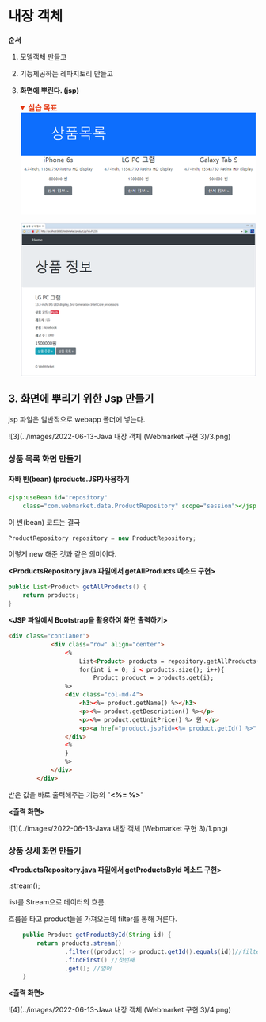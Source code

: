 

# 내장 객체

**순서**

1. 모델객체 만들고

2. 기능제공하는 레파지토리 만들고

3. **화면에 뿌린다. (jsp)**

   <details open="" style="box-sizing: border-box; margin-top: 0px; margin-bottom: 0px;"><summary style="box-sizing: border-box; font-weight: bold; font-size: 15px; color: rgb(228, 57, 20);">실습 목표</summary><div style="box-sizing: border-box; padding-top: 0px;"><img src="../images/2022-06-13-Java 내장 객체 (Webmarket 구현 3)/1.png" data-src="../images/2022-06-13-Java 내장 객체 (Webmarket 구현-3)/image-20220613180304121.png" style="box-sizing: border-box; border-width: 0px 4px 0px 2px; border-top-style: initial; border-right-style: solid; border-bottom-style: initial; border-left-style: solid; border-top-color: initial; border-right-color: transparent; border-bottom-color: initial; border-left-color: transparent; border-image: initial; vertical-align: middle; max-width: 100%; image-orientation: from-image; cursor: default;"><span>&nbsp;</span><img src="../images/2022-06-13-Java 내장 객체 (Webmarket 구현 3)/4.png" data-src="../images/2022-06-13-Java 내장 객체 (Webmarket 구현-3)/image-20220613180320544.png" style="box-sizing: border-box; border-width: 0px 4px 0px 2px; border-top-style: initial; border-right-style: solid; border-bottom-style: initial; border-left-style: solid; border-top-color: initial; border-right-color: transparent; border-bottom-color: initial; border-left-color: transparent; border-image: initial; vertical-align: middle; max-width: 100%; image-orientation: from-image; cursor: default;"></div></details>

## 3. 화면에 뿌리기 위한 Jsp 만들기

jsp 파일은 일반적으로 webapp 폴더에 넣는다.

![3](../images/2022-06-13-Java 내장 객체 (Webmarket 구현 3)/3.png)

### 상품 목록 화면 만들기

#### 자바 빈(bean) (products.JSP)사용하기

```jsp
<jsp:useBean id="repository"
    class="com.webmarket.data.ProductRepository" scope="session"></jsp:useBean>
```

이 빈(bean) 코드는 결국

```java
ProductRepository repository = new ProductRepository;
```

이렇게 new 해준 것과 같은 의미이다.

**<ProductsRepository.java 파일에서 getAllProducts 메소드 구현>**

```java
public List<Product> getAllProducts() {
    return products;
}
```

**<JSP 파일에서 Bootstrap을 활용하여 화면 출력하기>**

```html
<div class="contianer">
            <div class="row" align="center">
                <%
                    List<Product> products = repository.getAllProducts();
                    for(int i = 0; i < products.size(); i++){
                        Product product = products.get(i);
                %>
                <div class="col-md-4">
                    <h3><%= product.getName() %></h3>
                    <p><%= product.getDescription() %></p>
                    <p><%= product.getUnitPrice() %> 원 </p>
                    <p><a href="product.jsp?id=<%= product.getId() %>" class = "btn btn-secondary">상세 정보 &raquo;</a></p>
                </div>
                <%
                }
                %>
            </div>
        </div>
```

받은 값을 바로 출력해주는 기능의 "**<%= %>**"

**<출력 화면>**

![1](../images/2022-06-13-Java 내장 객체 (Webmarket 구현 3)/1.png)

### 상품 상세 화면 만들기

**<ProductsRepository.java 파일에서 getProductsById 메소드 구현>**

.stream();

list를 Stream으로 데이터의 흐름.

흐름을 타고 product들을 가져오는데 filter를 통해 거른다.

```java
    public Product getProductById(String id) {
    	return products.stream()
    			.filter((product) -> product.getId().equals(id))//filter로 조건 걸기
    			.findFirst() //첫번째
    			.get(); //얻어
    }
```

**<출력 화면>**

![4](../images/2022-06-13-Java 내장 객체 (Webmarket 구현 3)/4.png)
